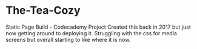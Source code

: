 # The-Tea-Cozy
Static Page Build - Codecademy Project
Created this back in 2017 but just now getting around to deploying it. Struggling with the css for media screens but overall starting to like where it is now.
